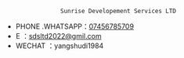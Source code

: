                     Sunrise Developement Services LTD 


+ PHONE .WHATSAPP：[07456785709](tel:07456785709)
+ E              ：[sdsltd2022@gmil.com](mailto:sdsltd2022@gmail.com)
+ WECHAT         ：yangshudi1984

 


